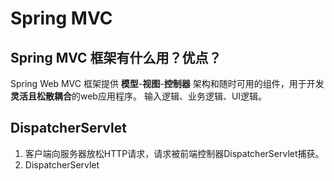 # Spring MVC

## Spring MVC 框架有什么用？优点？
Spring Web MVC 框架提供 **模型**-**视图**-**控制器** 架构和随时可用的组件，用于开发 **灵活且松散耦合**的web应用程序。 输入逻辑、业务逻辑、UI逻辑。

## DispatcherServlet

1. 客户端向服务器放松HTTP请求，请求被前端控制器DispatcherServlet捕获。
2. DispatcherServlet
